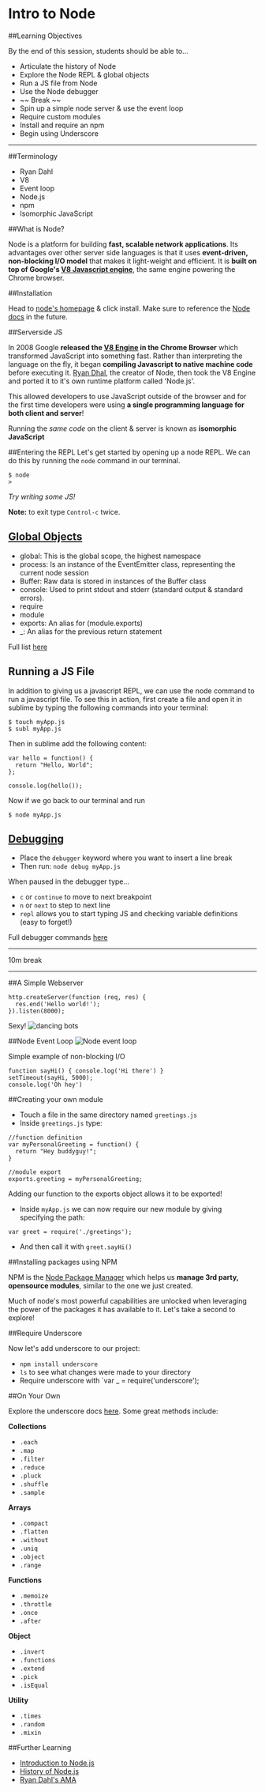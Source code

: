 # Intro to Node 

##Learning Objectives

By the end of this session, students should be able to...

* Articulate the history of Node
* Explore the Node REPL & global objects
* Run a JS file from Node
* Use the Node debugger
* ~~ Break ~~
* Spin up a simple node server & use the event loop
* Require custom modules
* Install and require an npm
* Begin using Underscore

---

##Terminology

* Ryan Dahl
* V8
* Event loop
* Node.js
* npm
* Isomorphic JavaScript


##What is Node?

Node is a platform for building **fast, scalable network applications**. Its advantages over other server side languages is that it uses **event-driven, non-blocking I/O model** that makes it light-weight and efficient. It is **built on top of Google's [V8 Javascript engine](http://en.wikipedia.org/wiki/V8_%28JavaScript_engine%29)**, the same engine powering the Chrome browser.

##Installation

Head to [node's homepage](https://nodejs.org/) & click install. Make sure to reference the [Node docs](https://nodejs.org/api) in the future.

##Serverside JS

In 2008 Google **released the [V8 Engine](http://en.wikipedia.org/wiki/V8_%28JavaScript_engine%29) in the Chrome Browser** which transformed JavaScript into something fast. Rather than interpreting the language on the fly, it began **compiling Javascript to native machine code** before executing it. [Ryan Dhal](), the creator of Node, then took the V8 Engine and ported it to it's own runtime platform called 'Node.js'.

This allowed developers to use JavaScript outside of the browser and for the first time developers were using **a single programming language for both client and server**!

Running the *same code* on the client & server is known as **isomorphic JavaScript**


##Entering the REPL
Let's get started by opening up a node REPL. We can do this by running the `node` command in our terminal. 

```
$ node
>
```
*Try writing some JS!*

**Note:** to exit type `Control-c` twice.

## [Global Objects](https://nodejs.org/api/globals.html#globals_global_objects)



* global: This is the global scope, the highest namespace
* process: Is an instance of the EventEmitter class, representing the current node session
* Buffer: Raw data is stored in instances of the Buffer class
* console: Used to print stdout and stderr (standard output & standard errors).
* require
* module
* exports: An alias for (module.exports)
* _: An alias for the previous return statement

Full list [here](https://nodejs.org/api/globals.html#globals_global_objects)

## Running a JS File

In addition to giving us a javascript REPL, we can use the node command to run a javascript file. To see this in action, first create a file and open it in sublime by typing the following commands into your terminal:

```
$ touch myApp.js
$ subl myApp.js
```
Then in sublime add the following content:

```
var hello = function() {
  return "Hello, World";
};

console.log(hello());
```
Now if we go back to our terminal and run

```
$ node myApp.js
```
	
## [Debugging](https://nodejs.org/api/debugger.html)

* Place the `debugger` keyword where you want to insert a line break
* Then run: `node debug myApp.js`

When paused in the debugger type...

* `c` or `continue` to move to next breakpoint
* `n` or `next` to step to next line
* `repl` allows you to start typing JS and checking variable definitions (easy to forget!)

Full debugger commands [here](https://nodejs.org/api/debugger.html#debugger_commands_reference)

---
10m break

---

##A Simple Webserver

```
http.createServer(function (req, res) {
  res.end('Hello world!');
}).listen(8000);
```

Sexy!
![dancing bots](http://i.giphy.com/Lj4W2cgweVUkM.gif)

##Node Event Loop
![Node event loop](http://i.stack.imgur.com/YCTgK.png)

Simple example of non-blocking I/O

```
function sayHi() { console.log('Hi there') }
setTimeout(sayHi, 5000);
console.log('Oh hey')
```

##Creating your own module

* Touch a file in the same directory named `greetings.js`
* Inside `greetings.js` type:


```
//function definition
var myPersonalGreeting = function() {
  return "Hey buddyguy!";
}

//module export
exports.greeting = myPersonalGreeting;
```

Adding our function to the exports object allows it to be exported!

* Inside `myApp.js` we can now require our new module by giving specifying the path:

```
var greet = require('./greetings');
```

* And then call it with `greet.sayHi()`

##Installing packages using NPM

NPM is the [Node Package Manager](https://www.npmjs.com/) which helps us **manage 3rd party, opensource modules**, similar to the one we just created.

Much of node's most powerful capabilities are unlocked when leveraging the power of the packages it has available to it. Let's take a second to explore! 

##Require Underscore

Now let's add underscore to our project:

* `npm install underscore`
* `ls` to see what changes were made to your directory
* Require underscore with `var _ = require('underscore');

##On Your Own


Explore the underscore docs [here](http://underscorejs.org/). Some great methods include:

**Collections**

* `.each`
* `.map`
* `.filter`
* `.reduce`
* `.pluck`
* `.shuffle`
* `.sample`

**Arrays**

* `.compact`
* `.flatten`
* `.without`
* `.uniq`
* `.object`
* `.range`

**Functions**

* `.memoize`
* `.throttle`
* `.once`
* `.after`

**Object**

* `.invert`
* `.functions`
* `.extend`
* `.pick`
* `.isEqual`

**Utility**

* `.times`
* `.random`
* `.mixin`

##Further Learning

* [Introduction to Node.js](https://www.youtube.com/watch?v=jo_B4LTHi3I)
* [History of Node.js](https://www.youtube.com/watch?v=SAc0vQCC6UQ)
* [Ryan Dahl's AMA](http://www.reddit.com/r/node/comments/h1m2o/i_am_ryan_dahl_creator_of_nodejs_ama)



<!--Syntax highlighting-->
<script src="http://yandex.st/highlightjs/7.3/highlight.min.js"></script>
<link rel="stylesheet" href="http://yandex.st/highlightjs/7.3/styles/github.min.css">
<script>
  hljs.initHighlightingOnLoad();
</script>




